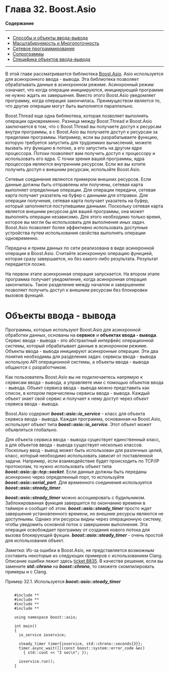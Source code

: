 # Глава 32. Boost.Asio

**Содержание**

<hr>

+ [Способы и объекты ввода-вывода](#ioservices)  
+ [Масштабируемость и Многопоточность](#threads)  
+ [Сетевое программирование](#network)  
+ [Сопрограммы](#coroutines)  
+ [Специфика объектов ввода-вывода](#iospecific)  

<hr>

В этой главе рассматривается библиотека [Boost.Asio](http://www.boost.org/doc/libs/1_62_0/doc/html/boost_asio.html). Asio используется для асинхронного ввода - вывода. Эта библиотека позволяет обрабатывать данные в асинхронном режиме. Асинхронный режим означает, что когда операции инициируются, инициирующей программе не нужно ждать их завершения. Вместо этого Boost.Asio уведомляет программу, когда операция закончилась. Преимуществом является то, что другие операции могут быть выполнятся параллельно.  

Boost.Thread еще одна библиотека, которая позволяет выполнять операции одновременно. Разница между Boost.Thread и Boost.Asio заключается в том, что с Boost.Thread вы получаете доступ к ресурсам внутри программы, а с Boost.Asio вы получаете доступ к ресурсам за пределами программы. Например, если вы разрабатываете функцию, которую требуется запустить для трудоемких вычислений, можете вызвать эту функцию в потоке, а его запустить на другом ядре процессора. Потоки позволяют вам получить доступ к процессору и использовать его ядра. С точки зрения вашей программы, ядра процессора являются внутренним ресурсом. Если же вы хотите получить доступ к внешним ресурсам, использйте Boost.Asio.  

Сетевые соединения являются примером внешних ресурсов. Если данные должны быть отправлены или получены, сетевая карта выполняет определнные операции. Для операции передачи, сетевая карта получает указатель на буфер с данными для отправки. Для операции получения, сетевая карта получает указатель на буфер, который заполняется поступившими данными. Поскольку сетевая карта является внешним ресурсом для вашей программы, она может выполнять операции независимо. Для этого необходимо только время, которое вы могли бы использовать для выполнения иных задач. Boost.Asio позволяет более эффективно использовать доступные устройства путем использования свойства выполнять операции одновременно.  

Передача и прием данных по сети реализована в виде асинхронной операции в Boost.Asio. Считайте асинхронную операцию функцией, которая сразу завершается, но без какого-либо результата. Результат передается позже.  

На первом этапе асинхронная операция запускается. На втором этапе программа получает уведомление, когда асинхронная операция закончилась. Такое разделение между началом и завершением позволяет получить доступ к внешним ресурсам без блокировки вызовов функций. 

<a name="ioservices"></a>
# Объекты ввода - вывода

Программы, которые используют Boost.Asio для асинхронной обработки данных, основаны на **сервисе** и **объектах ввода - вывода**. Сервис ввода - вывода - это абстрактный интерфейс операционной системы, который обрабатывает данные в асинхронном режиме. Объекты ввода - вывода инициируют асинхронные операции. Эти два понятия необходимы для разделения задач: сервисы ввода - вывода использую API операционной системы, а объекты ввода - вывода общаются с разработчиком.

Как пользователь Boost.Asio вы не подключаетесь напрямую к сервисам ввода - вывода, а управляете ими с помощью объектов ввода - вывода. Объект сервиса ввода - вывода можно представить как список, в котором перечислены сервисы ввода - вывода. Каждый объект знает свой сервис и получает к нему доступ через объект сервиса ввода - вывода.

Boost.Asio содержит ***boost::asio::io_service*** - класс для объекта сервиса ввода - вывода. Каждая программа, основанная на Boost.Asio, использует объект типа ***boost::asio::io_service***. Этот объект может объявляться глобально.

Для объекта сервиса ввода - вывода существует единственный класс, а для объектов ввода - вывода существует несколько классов. Поскольку ввод - вывод может быть использован для различных целей, класс, который необходимо использовать зависит от поставленной задачи. Например, если взаимодействие будет происходить по TCP/IP протоколам, то нужно использовать объект типа ***boost::asio::ip::tcp::socket***. Если данные должны быть переданы асинхронно через определенный порт, то используйте  ***boost::asio::serial_port***. Для временного соединения используется ***boost::asio::steady_timer***. 

***boost::asio::steady_timer*** можно ассоциировать с будильником. Заблокированная функция завершится по окончанию времени в таймере и сообщит об этом. ***boost::asio::steady_timer*** просто ждет завершения установленного времени, но внешние ресурсы являются не доступнымы. Однако эти ресурсы видны через операционную систему, чтобы уведомить основной поток о завершении выполнения. Эта операция освобождает программу от создания нового потока для вызова блокирующей фукции. ***boost::asio::steady_timer*** - очень простой для использования объект. 

*Заметка*:
    Из-за ошибки в Boost.Asio, не представляется возможным составить некоторые из следующих примеров с использованием Clang. Описание ошибки лежит здесь [ticket 8835](https://svn.boost.org/trac/boost/ticket/8835). В качестве решения, если вы замените ***std::chrono*** на ***boost::chrono***, то сможете скомпилировать примеры и с Clang.

Пример 32.1. Используется ***boost::asio::steady_timer***

<pre>
<code>
    #include *<boost/asio/io_service.hpp>*
    #include *<boost/asio/steady_timer.hpp>*
    #include *<chrono>*
    #include *<iostream>*
    
    using namespace boost::asio;

    int main()
    {
      io_service ioservice;

      steady_timer timer{ioservice, std::chrono::seconds{3}};
      timer.async_wait([](const boost::system::error_code &ec)
        { std::cout << "3 sec\n"; });

      ioservice.run();
    }
</code>
</pre>
